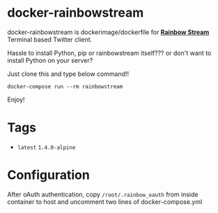 # docker-rainbowstream
docker-rainbowstream is dockerimage/dockerfile for [**Rainbow Stream**](https://github.com/orakaro/rainbowstream) Terminal based Twitter client.

Hassle to install Python, pip or rainbowstream itself??? or don't want to install Python on your server?

Just clone this and type below command!!

`docker-compose run --rm rainbowstream`

Enjoy!

# Tags
* `latest` `1.4.0-alpine`

# Configuration
After oAuth authentication, copy `/root/.rainbow_oauth` from inside container to host and uncomment two lines of docker-compose.yml
